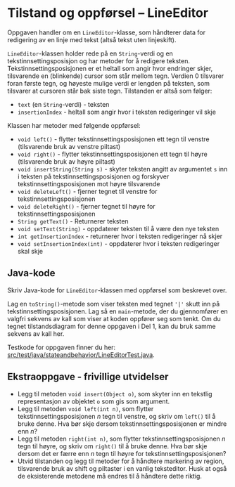 # Tilstand og oppførsel – LineEditor

Oppgaven handler om en `LineEditor`-klasse, som håndterer data for redigering av en linje med tekst (altså tekst uten linjeskift).

`LineEditor`-klassen holder rede på en `String`-verdi og en tekstinnsettingsposisjon og har metoder for å redigere teksten. Tekstinnsettingsposisjonen er et heltall som angir hvor endringer skjer, tilsvarende en (blinkende) cursor som står mellom tegn. Verdien $`0`$ tilsvarer foran første tegn, og høyeste mulige verdi er lengden på teksten, som tilsvarer at cursoren står bak siste tegn. Tilstanden er altså som følger:

- `text` (en `String`-verdi) - teksten
- `insertionIndex` - heltall som angir hvor i teksten redigeringer vil skje

Klassen har metoder med følgende oppførsel:

- `void left()` - flytter tekstinnsettingsposisjonen ett tegn til venstre (tilsvarende bruk av venstre piltast)
- `void right()` - flytter tekstinnsettingsposisjonen ett tegn til høyre (tilsvarende bruk av høyre piltast)
- `void insertString(String s)` - skyter teksten angitt av argumentet `s` inn i teksten på tekstinnsettingsposisjonen og forskyver tekstinnsettingsposisjonen mot høyre tilsvarende
- `void deleteLeft()` - fjerner tegnet til venstre for tekstinnsettingsposisjonen
- `void deleteRight()` - fjerner tegnet til høyre for tekstinnsettingsposisjonen
- `String getText()` - Returnerer teksten
- `void setText(String)` - oppdaterer teksten til å være den nye teksten
- `int getInsertionIndex` - returnerer hvor i teksten redigeringer nå skjer
- `void setInsertionIndex(int)` - oppdaterer hvor i teksten redigeringer skal skje

## Java-kode

Skriv Java-kode for `LineEditor`-klassen med oppførsel som beskrevet over.

Lag en `toString()`-metode som viser teksten med tegnet `'|'` skutt inn på tekstinnsettingsposisjonen. Lag så en `main`-metode, der du gjennomfører en valgfri sekvens av kall som viser at koden oppfører seg som tenkt. Om du tegnet tilstandsdiagram for denne oppgaven i Del 1, kan du bruk samme sekvens av kall her.

Testkode for oppgaven finner du her: [src/test/java/stateandbehavior/LineEditorTest.java](../../src/test/java/stateandbehavior/LineEditorTest.java).

## Ekstraoppgave - frivillige utvidelser

- Legg til metoden `void insert(Object o)`, som skyter inn en tekstlig representasjon av objektet `o` som gis som argument.
- Legg til metoden `void left(int n)`, som flytter tekstinnsettingsposisjonen $`n`$ tegn til venstre, og skriv om `left()` til å bruke denne. Hva bør skje dersom tekstinnsettingsposisjonen er mindre enn $`n`$?
- Legg til metoden `right(int n)`, som flytter tekstinnsettingsposisjonen $`n`$ tegn til høyre, og skriv om `right()` til å bruke denne. Hva bør skje dersom det er færre enn $`n`$ tegn til høyre for tekstinnsettingsposisjonen?
- Utvid tilstanden og legg til metoder for å håndtere markering av region, tilsvarende bruk av shift og piltaster i en vanlig teksteditor. Husk at også de eksisterende metodene må endres til å håndtere dette riktig.
